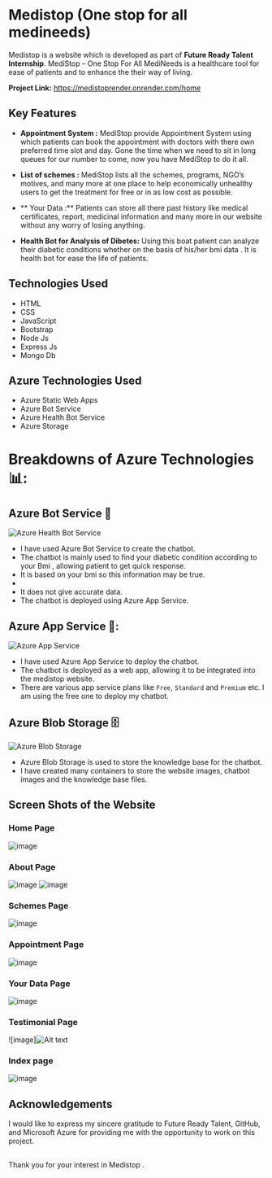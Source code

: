 # Medistop (One stop for all medineeds) 
Medistop  is a website which is developed as part of **Future Ready Talent Internship**. 
 MediStop – One Stop For All MediNeeds is a healthcare tool  for ease of patients and to enhance the their way of living. 

**Project Link:** https://medistoprender.onrender.com/home




## Key Features

- **Appointment System :** MediStop provide Appointment System using which patients can book the appointment with doctors with there own preferred time slot and day. Gone the time when we need to sit in long queues for our number to come, now you have MediStop to do it all.

- **List of schemes :** MediStop lists all the schemes, programs, NGO’s motives, and many more at one place to help economically unhealthy users to get the treatment for free or in as low cost as possible.

- ** Your Data :** Patients can store all there past history like medical certificates, report, medicinal information and many more in our website without any worry of losing anything. 

- **Health Bot for Analysis of Dibetes:**  Using this boat patient can analyze their diabetic conditions whether on the basis of his/her bmi data . It is health bot for ease the life of patients. 

## Technologies Used
- HTML
- CSS
- JavaScript
- Bootstrap
- Node Js
- Express Js
- Mongo Db 

## Azure Technologies Used
- Azure Static Web Apps
- Azure Bot Service
- Azure Health Bot Service
- Azure Storage

# Breakdowns of Azure Technologies 📊:


## Azure Bot Service 🤖

![Azure Health Bot Service](./readme_images/azure-health-bot.png)

- I have used Azure Bot Service to create the chatbot.
- The chatbot is mainly used to find your diabetic condition according to your Bmi , allowing patient to get quick response.
- It is based on your bmi so this information may be true. 
- 
- It does not give accurate data.
- The chatbot is deployed using Azure App Service.

 
## Azure App Service 📱:

![Azure App Service](./readme_images/azure-service.png)

- I have used Azure App Service to deploy the chatbot.
- The chatbot is deployed as a web app, allowing it to be integrated into the medistop website.
- There are various app service plans like `Free`, `Standard` and `Premium` etc. I am using the free one to deploy my chatbot.

## Azure Blob Storage 🗄️

![Azure Blob Storage](./readme_images/azure-blob-storage.png)

- Azure Blob Storage is used to store the knowledge base for the chatbot.
- I have created many containers to store the website images, chatbot images and the knowledge base files.

## Screen Shots of the Website
### Home Page
![image](./readme_images/HomePage.png)

### About Page
![image](./readme_images/about-page.png)
![image](./readme_images/about-page2.png)

### Schemes Page
![image](./readme_images/schemes.png)

### Appointment Page
![image](./readme_images/appointment.png)

### Your Data Page
![image](./readme_images/yourdata.png)

### Testimonial Page
![image]![Alt text](./readme_images/Testomonial.png)


### Index page 
![image](./readme_images/index-page.png)




## Acknowledgements
I would like to express my sincere gratitude to Future Ready Talent, GitHub, and Microsoft Azure for providing me with the opportunity to work on this project.

##
Thank you for your interest in Medistop .
